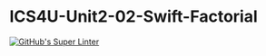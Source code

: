 # ICS4U-Unit2-02-Swift-Factorial
[![GitHub's Super Linter](https://github.com/Jenoe-Balote/ICS4U-Unit2-02-Swift-Factorial/workflows/GitHub's%20Super%20Linter/badge.svg)](https://github.com/Jenoe-Balote/ICS4U-Unit2-02-Swift-Factorial/actions)
